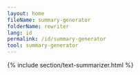 ```yaml
---
layout: home
fileName: summary-generator
folderName: rewriter
lang: id
permalink: /id/summary-generator
tool: summary-generator
---
```

{% include section/text-summarizer.html %}
